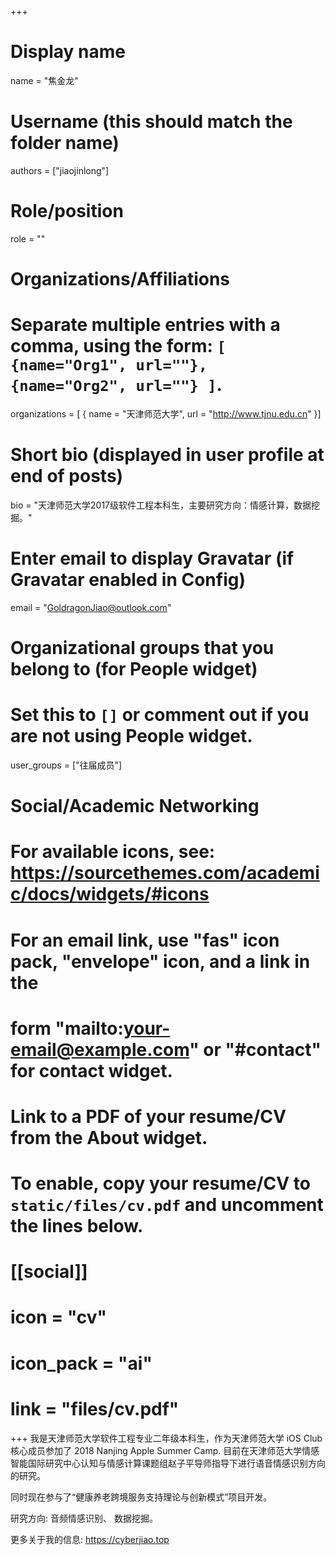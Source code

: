 +++

# Display name

name = "焦金龙"

# Username (this should match the folder name)

authors = ["jiaojinlong"]

# Role/position

role = ""

# Organizations/Affiliations

#   Separate multiple entries with a comma, using the form: `[ {name="Org1", url=""}, {name="Org2", url=""} ]`.

organizations = [ { name = "天津师范大学", url = "http://www.tjnu.edu.cn" }]

# Short bio (displayed in user profile at end of posts)

bio = "天津师范大学2017级软件工程本科生，主要研究方向：情感计算，数据挖掘。"

# Enter email to display Gravatar (if Gravatar enabled in Config)

email = "GoldragonJiao@outlook.com"

# Organizational groups that you belong to (for People widget)

#   Set this to `[]` or comment out if you are not using People widget.

user_groups = ["往届成员"]

# Social/Academic Networking

# For available icons, see: https://sourcethemes.com/academic/docs/widgets/#icons

#   For an email link, use "fas" icon pack, "envelope" icon, and a link in the

#   form "mailto:your-email@example.com" or "#contact" for contact widget.

# Link to a PDF of your resume/CV from the About widget.

# To enable, copy your resume/CV to `static/files/cv.pdf` and uncomment the lines below.

# [[social]]

#   icon = "cv"

#   icon_pack = "ai"

#   link = "files/cv.pdf"

+++
我是天津师范大学软件工程专业二年级本科生，作为天津师范大学 iOS Club 核心成员参加了 2018 Nanjing Apple Summer Camp. 目前在天津师范大学情感智能国际研究中心认知与情感计算课题组赵子平导师指导下进行语音情感识别方向的研究。

同时现在参与了“健康养老跨境服务支持理论与创新模式”项目开发。

研究方向: 音频情感识别、 数据挖掘。

更多关于我的信息: https://cyberjiao.top
